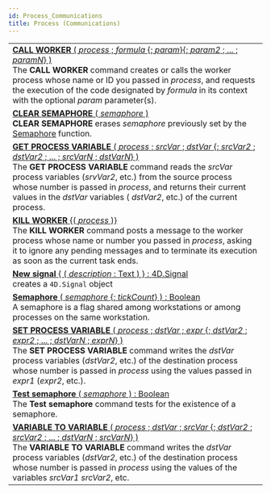 ```yaml
---
id: Process_Communications
title: Process (Communications)
---
```

||
|---|
|[**CALL WORKER** ( *process* ; *formula* {; *param*}{; *param2* ; ... ; *paramN*} )](../../commands-legacy/call-worker)<br/>The **CALL WORKER** command creates or calls the worker process whose name or ID you passed in *process*, and requests the execution of the code designated by *formula* in its context with the optional *param* parameter(s).|
|[**CLEAR SEMAPHORE** ( *semaphore* )](../../commands-legacy/clear-semaphore)<br/>**CLEAR SEMAPHORE** erases *semaphore* previously set by the [Semaphore](semaphore.md) function.|
|[**GET PROCESS VARIABLE** ( *process* ; *srcVar* ; *dstVar* {; *srcVar2* ; *dstVar2* ; ... ; *srcVarN* ; *dstVarN*} )](../../commands-legacy/get-process-variable)<br/>The **GET PROCESS VARIABLE** command reads the *srcVar* process variables (*srvVar2*, etc.) from the source process whose number is passed in *process*, and returns their current values in the *dstVar* variables ( *dstVar2*, etc.) of the current process.|
|[**KILL WORKER** {( *process* )}](../../commands-legacy/kill-worker)<br/>The **KILL WORKER** command posts a message to the worker process whose name or number you passed in *process*, asking it to ignore any pending messages and to terminate its execution as soon as the current task ends.|
|[**New signal** { ( *description* : Text ) } : 4D.Signal](../../commands/new-signal)<br/>creates a `4D.Signal` object|
|[**Semaphore** ( *semaphore* {; *tickCount*} ) : Boolean](../../commands-legacy/semaphore)<br/>A semaphore is a flag shared among workstations or among processes on the same workstation.|
|[**SET PROCESS VARIABLE** ( *process* ; *dstVar* ; *expr* {; *dstVar2* ; *expr2* ; ... ; *dstVarN* ; *exprN*} )](../../commands-legacy/set-process-variable)<br/>The **SET PROCESS VARIABLE** command writes the *dstVar* process variables (*dstVar2*, etc.) of the destination process whose number is passed in *process* using the values passed in *expr1* (*expr2*, etc.).|
|[**Test semaphore** ( *semaphore* ) : Boolean](../../commands-legacy/test-semaphore)<br/>The **Test semaphore** command tests for the existence of a semaphore.|
|[**VARIABLE TO VARIABLE** ( *process* ; *dstVar* ; *srcVar* {; *dstVar2* ; *srcVar2* ; ... ; *dstVarN* ; *srcVarN*} )](../../commands-legacy/variable-to-variable)<br/>The **VARIABLE TO VARIABLE** command writes the *dstVar* process variables (*dstVar2*, etc.) of the destination process whose number is passed in *process* using the values of the variables *srcVar1* *srcVar2*, etc.|
